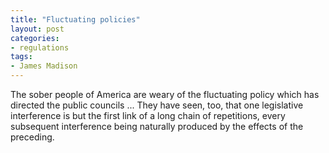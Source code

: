 ```yaml
---
title: "Fluctuating policies"
layout: post
categories:
- regulations
tags:
- James Madison
---
```


The sober people of America are weary of the fluctuating policy which has directed the public councils ... They have seen, too, that one legislative interference is but the first link of a long chain of repetitions, every subsequent interference being naturally produced by the effects of the preceding.
